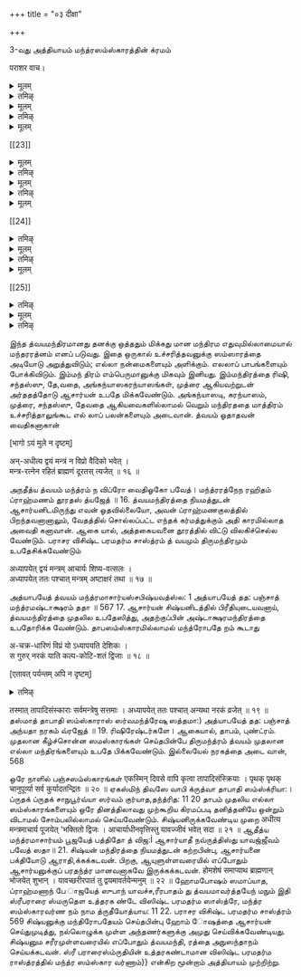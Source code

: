 +++
title = "०३ दीक्षा"

+++

3-வது அத்தியாயம் 
மந்த்ரஸம்ஸ்காரத்தின் க்ரமம் 

पराशर वाच।  

<details><summary>मूलम्</summary>

अथातस् सम्प्रवक्ष्यामि मन्त्र-दीक्षा-विधिं परम्।
</details>

<details><summary>तमिऴ्</summary>

ஸ்ரீபராயரப கவான் ரிஷிகளைப் பார்த்துச் சொல்லு கிறார்,- நாமஸம்ஸ்காரத்தைச் சொன்னபிறகு, அதற்குப் பின் செய்யவேண்டிய மந்த்ரஸம்ஸ்காரம் செய்யும் முறை யைச் சொல்லுகிறேன் கேளுங்கள்.
</details>

<details><summary>मूलम्</summary>

पूर्वाह्णे विधिवत् स्नात्वा अर्चयेत् पुरुषोत्तमम् ॥ १ ॥  
स्नातं शिष्यं समाहूय होमं कुर्याद् विधानतः ।  
मन्त्र-द्वयेन जुहुयाद् आज्यम् अष्टोत्तरं शतम् ॥ २ ॥  
वैष्णव्या चैव गायत्र्या मूल-मन्त्रेण देशिकः ।  
तथा पुरुष-सूक्तेन विष्णु-मन्त्रेण देशिकः ॥ ३ ॥  
हुत्वा प्रदक्षिणं कृत्वा स-शिष्यः प्रणमेद् गुरुः।  
</details>

<details><summary>तमिऴ्</summary>

பூர்வாஹ்ணம் எனப்படும். மந்திரோபதேயம் செய்யும் ஆசார்யன், தான் காலையில் எழுந்திருந்தது, (ப கவந்நாம ஸமரணம், பல் துலக்குதல் தொடக்கமாக)ஸ்நாநம் ஸந்த், யா வந்த னமீறாகவுள்ள காலைக்கடன்களைப் பூர்வாஹ்ணத்தில் முடித்துக்கொண்டு, பின்பு புருஷோத்தமனான ஸ்ரீமந் நாராயணனுக்குத் திருவாராதனம் செய்யவேண்டும். அதற்குப்பின் முற்கூறிய காலைக்கடன்களைச் செய்து முடித்த சிஷ்யனை அழைத்துத் தன் ஸமீபத்தில் வைத்துக் கொண்டு, பாஞ்சராத்ரம் முதலான ஸாஸ்த்ரங்களில் சொல் லிய விதிப்படி ப்ரதிஷ்டை, செய்யப்பட்ட அக்னியில், திருமந்திரம், த்வயம, விஷணு காயத்ரி ஆகிய மந்திரங் கள் ஒவ்வொன்றாலும் 108 தரமும், புருஷஸூக்தத்தின் ருக்குக்களாலும், விஷ்ணு ஷடாக்ஷரி முதலான வைஷ்ணவ மந்திரங்களாலும் நெய்யினால் இயன்றவரையில் ஹோமம் செய்து, பின்பு அவ்வக்னியை சிஷ்யனும தானுமாக பரதக்ஷிணம் செய்து தண்டன் ஸமர்ப்பிக்கவேண்டியது.பராசரவிசிஷ்ட பரமதர்ம சாஸ்த்ரம்
</details>

<details><summary>मूलम्</summary>

ततः कलश आधाय पवित्र-जल-संभृते ॥ ४ ॥  
तुलसीं गन्ध-दूर्वाग्रे कौशेयं गौर-सर्षपम्।  
अभिमन्त्र्य द्वयेनाथ मूल-मन्त्रेण मन्त्र-वित्[[??]] ॥ ५ ॥  
</details>

[[23]]

<details><summary>मूलम्</summary>

तेन सम्मार्जयेच् छिष्यं मन्त्र-रत्नेन देशिकः।  
सम्मार्जयेच् च तं शिष्यं मूल-मन्त्रम् अनुस्मरन् ॥ ६ ॥  
प्राशयेत् सलिलं पश्चात् त्रि-वारं मन्त्रविच् च तम् ।
</details>

<details><summary>तमिऴ्</summary>

அடுத்தபடியாக, மந்திரமறிந்த ஆசாரியன், பரிஸுத்த மான ஒரு கலயத்தில், காவேரி முதலான புண்யதீர்த்தங் களின் ஜலத்தை நிறைத்து, அதில் திருத்துழாய், சந்தனம், அருகம்புல் நுனி வெண்கடுகு ஆகியவற்றைச் சேர்த்து, பட்டு வஸ்திரத்தைச் சுற்றி, திருமந்திரத்தாலும், த்வயமந்திரத் தாலும் அபி மந்திரித்து, அந்த ஜலத்தால அம்மந்திரங்களை அநுஸந்தி,த்துக்கொண்டு சிஷ்யனை ப்ரோக்ஷித்து, அந்த ஜலத்தை மூன்று தரம் ப்ராஸநம் பண்ணிவைக்கவேண்டும். 
</details>

<details><summary>मूलम्</summary>

मूर्ध्नि हस्तं विनिक्षिप्य दक्षिणं ज्ञान-दक्षिणम् ॥ ७ ॥  
सव्यं च हृदये न्यस्य कृपया वीक्षयेद् गुरुः ।
</details>

<details><summary>तमिऴ्</summary>

ஆசார்யன் ஜ்ஞானமளிக்கும் தனது வலது கையை சிஷ்யனுடைய தலையில் பொருந்தும்படி வைத்து, இடது கையை அவன் மார்பில் வைத்து, தயையுடையவனாய சிஷ்யனைப் பார்க்கவேணும்.
</details>

<details><summary>मूलम्</summary>

> स्वाचार्यं हृदये ध्यात्वा जप्त्वा गुरु-परम्पराम् ॥ ८ ॥  
ततः सम्प्रार्थयेद् देवीं सर्व-लोकेश्वरीं प्रियाम् ।  
</details>

[[24]] 

<details><summary>तमिऴ्</summary>

அதன்பிறகு, ஆசார்யன் தனக்கு மந்திரோபதேயம் செய்த ஆசார்யனை நெஞ்சில் தியானித்து, ஸ்ரீ தரன் ஈறாகவுள்ள குருபரம்பரையை அநு ஸந்தி,த்து, பின்பு - எல்லாவுலகங்களுக்கும் ஸ்வாமினியாய், சேதனர் விஷயத் தில் இனியதையே செய்பவளான பெரியபிராட்டியாரைப் பின்வருமாறு பிரார்த்தி, க்கக்கடவன்.
</details>

<details><summary>मूलम्</summary>

माता त्वं सर्व-लोकानां सर्व-लोकेश्वर-प्रिये ॥ ९ ॥  
श्राययस्वैन-मद्येमम्[[??]] अपराध-शतैर् वृतम् ।  
एवं रमां पुरस्कृत्य पश्चाद् देवं समाश्रयेत् ॥ १० ॥  
</details>

<details><summary>तमिऴ्</summary>

ஸ்ரீமஹாலக்ஷ்மியே। ஸர்வேஸ்வரன் சேதனருடைய பாபங்களைப்பார்த்து, அவர்களை தாண்டி கக முற்படும் போது, இச்சேதனன் பல குற்றங்களைச் செய்து அவனுக்கு அருகில் வரவும தகுதியில்லாதவனாயிருக்கிறான். தேவரீர்- யாரேனும், எவ்விதமான பிழையைச் செய்தபோதிலும், அவற்றைப் பொறுத்து, அவர்கள் அனைவர்க்கும் எவராலும் ஒரு தீங்கும் வாராதபடி காக்கும் மாதாவாயிருக்கிறீர். ஸர்வலோகேஸ்வரனான அவனுக்கும், தாம சொன்னதை மறுக்கவொண்ணாதபடி நெஞ்சுக்கு இனியவளாயிருக்கிறீர். ஆகையால், இவனுடைய குற்றங்களைப் பொறுப்பித்து, இவனை இன்று ஸர்வேஸ்வரன் திருவடிகளில் ஆஸ்ரயிப்பிக்க வேணும்” என்று ஆசார்யன் பிராட்டியை முன்னிட்டுக் கொண்டு, பிறகு ஸர்வேஸ்வரனைப் பற்றக்கடவன்.
பராசர விசிஷ்ட பரமதர்ம சாஸ்த்ரம்
த்வய மந்த்ரோபதே பயம்
</details>

<details><summary>मूलम्</summary>

नारायण-दया-सिन्धो वात्सल्य-गुण-सागर।  
त्राह्य् एनं पापिनं देव कृपया समुपागतम् ॥ ११ ॥  
एवं प्रपद्य देवेश आचार्य कृपया स्वयम् ।  
स्वाचार्यं हृदये ध्यात्वा मन्त्रम् अध्यापयेद् गुरुः ॥ १२ ॥  
</details>

[[25]]

<details><summary>तमिऴ्</summary>

எல்லா ஜனங்களுக்கும் தாய் தந்தை முதலான எல்லா உறவினனாயுமிருக்கும ஸ்ரீய:பதியான நாராயணனே । வாத்ஸல்யகு ணக்கடலே। எப் கருணைப்பெருங்கடலே । போதும் பாவமே செய்து பாவியான இவன் தேவரீருடைய கருணையால் இப்போது திருமுன்பே வந்திருக்கிறான் ; இவனைக்காத்தருள்வீர் ।" என்று தனது ஆசார்யனுடைய க்ருபையைப் பற்றாசாகக்கொண்டு
தான் ஸர்வேஸ்வர னிடத்தில் ப்ரபததிபண்ணி, தன்னுடைய ஆசார்யனை நெஞ்சில் தியானித்துக்கொண்டு, ஆசார்யன் சிஷ்யனுக்கு மந்திரததை உபதேஸம் செய்யவேண்டும்.
த்வய மாஹாத்ம்யம்
</details>

<details><summary>मूलम्</summary>

समानोत्कृष्ट-रहितं संसारोच्छेदनं परम् ।  
सर्व-दं सर्व-पाप-घ्नं महा-प्रियतमं विभोः ॥ १३ ॥  
अध्यापयेन् मन्त्र-रत्नं सर्षि-छन्दोधि-दैवतम्[[??]] ।  
सन्यासं च समुद्रं च सार्थम् अध्यापयेत् स्वयम् ॥ १४ ॥  
विनापि न्यास-मुद्रे च विना छन्दोधिदैवते[[??]]।  
यस्योच्चारण-मात्रेण सर्व-सिद्धि-फलं लभेत् ॥ १५ ॥  
</details>

<details><summary>तमिऴ्</summary>

இந்த த்வயமந்திரமானது தனக்கு ஒத்ததும் மிக்கது மான மந்திரம எதுவுமில்லாமையால் மந்தரரத்னம் எனப் படுவது. இதை ஒருகால் உச்சரித்தவனுக்கு
</details>

இந்த த்வயமந்திரமானது தனக்கு ஒத்ததும் மிக்கது மான மந்திரம எதுவுமில்லாமையால் மந்தரரத்னம் எனப் படுவது. இதை ஒருகால் உச்சரித்தவனுக்கு ஸம்ஸாரத்தை அடியோடு அறுத்துவிடும்; எல்லா நன்மைகளையும் 
அளிக்கும். எலலாப் பாபங்களையும் போக்கிவிடும். இம்மந் திரம் எம்பெருமானுக்கு மிகவும் இனியது. இம்மந்திரத்தை ரிஷி, சந்தஸ்ஸு, தே,வதை, அங்கந்யாஸகரந்யாஸங்கள், முத்ரை ஆகியவற்றுடன் அர்ததத்தோடு ஆசார்யன் உபதே மிக்கவேண்டும். அங்கந்யாஸடி, கரந்யாஸம், முத்ரை, சந்தஸ்ஸு, தேவதை ஆகியவைகளில்லாமல் வெறும் மந்திரததை மாத்திரம் உச்சரித்தாலுங்கூட எல் லாப் பலன்களையும் அடைவான். 
த்வயம் ஓதாதவன் வைதிகனாகான் 


[भागो ऽयं मुले न दृष्टम्]

अन्-अधीत्य द्वयं मन्त्रं न विप्रो वैदिको भवेत् ।  
मन्त्र-रत्नेन रहितं ब्राह्मणं दूरतस् त्यजेत् ॥ १६ ॥ 

அநதீத்ய த்வயம் மந்த்ரம் ந விப்ரோ வைதிஓகோ பவேத்। மந்த்ரரத்நேந ரஹிதம் ப்ராஹ்மணம் தூரதஸ் த்யஜேத் ॥ 16. 
த்வயமந்திரத்தை நியமத்துடன் ஆசார்யனிடமிருந்து 
எவன் ஓதவில்லையோ, அவன் ப்ராஹ்மணகுலத்தில் 
பிறந்தவனானாலும், வேதத்தில் சொல்லப்பட்ட எந்தக் கர்மத்துக்கும் அதி காரமில்லாத அவைதி கனாவான். ஆகை யால், அத்தகையவனை தூரத்தில் விட்டு விலகிச்செல்ல வேண்டும். 
பராசர விசிஷ்ட பரமதர்ம சாஸ்த்ரம் 
த் வயமும் திருமந்திரமும் உபதேசிக்கவேண்டும் 

अध्यापयेत् द्वयं मन्त्रम् आचार्यः शिष्य-वत्सलः ।  
अध्यापयेत् ततः पश्चात् मन्त्रम् अष्टाक्षरं तथा ॥ १७ ॥  

அத்யாபயேத் த்வயம் மந்த்ரமாசார்யஸ்சபிஷ்யவத்ஸ்ல: 1 அத்யாபயேத் தத: பஞ்சாத் மந்த்ரமஷ்டாக்ஷரம் ததா ॥ 
567 
17. 
ஆசார்யன் சிஷ்யனிடத்தில் பிரீதியுடையவனாய், த்வயமந்திரத்தை முதலில உபதேஸித்து, அதற்குப்பின் அஷ்டாக்ஷரமந்திரத்தை உபதோரிக்க வேண்டும். 
தாபஸம்ஸ்காரமில்லாமல் மந்த்ரோபதே றம் கூடாது 

अ-चक्र-धारिणं विप्रं यो ऽध्यापयति देशिकः ।  
स गुरुर् नरकं याति कल्प-कोटि-शतं द्विजाः ॥ १८ ॥ 

[एतावत् पर्यन्तम् अपि न दृष्टम्]

<details><summary>तमिऴ्</summary>

எந்த ஆசார்யன் தாபஸம்ஸ்காரமில்லாத அந்தணனுக்கு மந்திரத்தை உபதே பிக்கிறானோ, அவன் 
நரகத்தை அடைந்து, 
உழல்வான். 
பல கல்பங்கள் அங்கேயே
</details>

तस्मात् तापादिसंस्काराः सर्वमन्त्रेषु सत्तमाः । 
अध्यापयेत् ततः पश्चात् अन्यथा नरकं व्रजेत् ॥ १९ ॥ 
தஸ்மாத் தாபாதி ஸம்ஸ்காராஸ் ஸர்வமந்த்ரேஷு ஸத்தமா:) அத்யாபயேத் தத: பஞ்சாத் அந்யதா நரகம் வ்ரஜேத் ॥ 
19. 
ரிஷிரேஷ்டர்களே। ஆகையால், தாபம், புண்ட்ரம். முதலான கீழ்ச்சொன்ன ஸமஸ்காரங்கள் செய்தபின்பே திருமந்த்ரம் த்வயம் முதலான எல்லா மந்திரங்களையும் உபதே பிக்கவேண்டும். இல்லையேல் நரகத்தை அடை 
வான், 
568 
 
ஒரே நாளில் பஞ்சஸம்ஸ்காரங்கள் 
एकस्मिन् दिवसे वापि कृत्वा तापादिसंस्क्रियाः । पृथक् पृथक् चानुपूर्व्या सर्व कुर्यादतन्द्रितः ॥ २० ॥ 
ஏகஸ்மிந் திவஸே வாபி க்ருத்வா தாபாதி ஸம்ஸ்க்ரியா:। ப்ருதக் ப்ருதக் சாநுபூர்வ்யா ஸர்வம் குர்யாத,தந்த்ரித: 11 20 
தாபம் முதலிய எல்லா ஸம்ஸ்காரங்களையும் ஒரே தினத்திலாவது முற்கூறிய கிரமப்படி தனித்தனியே ஒன்றும் விடாமல் சோம்பலில்லாமல் செய்யவேண்டும். 
சிஷ்யனிருக்கவேண்டிய முறை 
अधीत्य मन्त्रमाचार्य पूजयेत् 'भक्तितो द्विजः । आचार्याधीनवृत्तिस्तु यावज्जीवं भवेत् सदा ॥ २१ ॥ 
ஆதீத்ய மந்த்ரமாசார்யம் பூஜயேத் பத்திதோ த் விஜ:İ ஆசார்யாதீ நவ்ருத்திஸ்து யாவஜ்ஜீவம் பவேத் ஸதா॥ 
21. 
சிஷ்யன் மந்திரத்தை நியமத்துடன் கற்றபின்பு, ஆசார்யனை பக்தியோடு ஆராதி,க்கக்கடவன். பிறகு, ஆயுளுள்ளவரையில் எப்போதும் ஆசார்யனுக்குப் பரதந்த்ர மானவனாகவே இருக்கக்கடவன். 
होमशेषं समाप्याथ ब्राह्मणान् भोजयेत् शुभान् । यावच्छरीरपातं तु द्वयमावर्तयेन्मनुम् ॥ २२ ॥ 
ஹோமபோஷம் ஸமாப்யாத, ப்ராஹ்மணாந் பே ாஜயேத் ஸுபாந் யாவச்ச,ரீரபாதம் து த்வயமாவர்த்தயேந் மநும் 
இதி ஸ்ரீபராரை ஸ்மருதெள உத்தரக ண்டே 
விஸிஷ்ட பரமதர்ம ஸாஸ்த்ரே, 
மந்த்ர ஸம்ஸ்காரவர்ண நம் நாம த்ருதீயோத்யாய: 11 
22. 
பராசர விசிஷ்ட பரமதர்ம சாஸ்த்ரம் 
569 
சிஷ்யனுக்கு மந்திரோபதேயம் செய்தபின்பு ஹோம் ாேஷத்தை ஆசார்யன் செய்துமுடித்து, நல்லொழுக்க முள்ள அந்தணர்களுக்கு அமுது செய்விக்கவேண்டியது. சிஷ்யனும சரீரமுள்ளவரையில் எப்போதும் த்வயமந்தி, ரத்தை அநுஸந்தாநம் செய்யக்கடவன். 
ஸ்ரீ பராரைஸ்ம்ருதியின் உத்தரகண்டாமான 
விஸிஷ்ட பரமதர்ம ராஸ்த்ரத்தில் மந்த்ர ஸம்ஸ்கார வர்ணாம்}} 
என்கிற மூன்றாம் அத்தியாயம் முற்றிற்று. 

